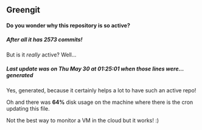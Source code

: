 ## Greengit

#### Do you wonder why this repository is so active?

##### After all it has 2573 commits!

But is it *really* active? Well...

##### Last update was on Thu May 30 at 01:25:01 when those lines were... generated

Yes, generated, because it certainly helps a lot to have such an active repo!

Oh and there was **64%** disk usage on the machine
where there is the cron updating this file.

Not the best way to monitor a VM in the cloud but it works! :)
